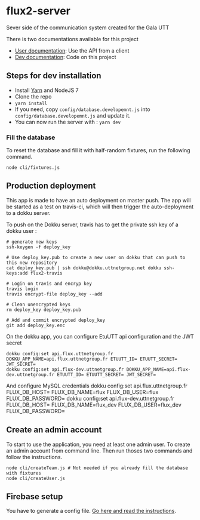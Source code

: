 # flux2-server

Sever side of the communication system created for the Gala UTT

There is two documentations available for this project

* [User documentation](https://github.com/ungdev/flux2-server/wiki/User-documentation): Use the API from a client
* [Dev documentation](https://github.com/ungdev/flux2-server/wiki/Dev-documentation): Code on this project

## Steps for dev installation

* Install [Yarn](https://yarnpkg.com/lang/en/docs/install/) and NodeJS 7
* Clone the repo
* `yarn install`
* If you need, copy `config/database.developemnt.js` into `config/database.developemnt.js` and update it.
* You can now run the server with : `yarn dev`

### Fill the database
To reset the database and fill it with half-random fixtures, run the following command.

```
node cli/fixtures.js
```


## Production deployment
This app is made to have an auto deployment on master push. The app will be started as a test on travis-ci, which will then trigger the auto-deployment to a dokku server.

To push on the Dokku server, travis has to get the private ssh key of a dokku user :

```
# generate new keys
ssh-keygen -f deploy_key

# Use deploy_key.pub to create a new user on dokku that can push to this new repository
cat deploy_key.pub | ssh dokku@dokku.uttnetgroup.net dokku ssh-keys:add flux2-travis

# Login on travis and encryp key
travis login
travis encrypt-file deploy_key --add

# Clean unencrypted keys
rm deploy_key deploy_key.pub

# Add and commit encrypted deploy_key
git add deploy_key.enc
```

On the dokku app, you can configure EtuUTT api configuration and the JWT secret

```
dokku config:set api.flux.uttnetgroup.fr DOKKU_APP_NAME=api.flux.uttnetgroup.fr ETUUTT_ID= ETUUTT_SECRET= JWT_SECRET=
dokku config:set api.flux-dev.uttnetgroup.fr DOKKU_APP_NAME=api.flux-dev.uttnetgroup.fr ETUUTT_ID= ETUUTT_SECRET= JWT_SECRET=
```

And configure MySQL credentials
dokku config:set api.flux.uttnetgroup.fr FLUX_DB_HOST= FLUX_DB_NAME=flux FLUX_DB_USER=flux FLUX_DB_PASSWORD=
dokku config:set api.flux-dev.uttnetgroup.fr FLUX_DB_HOST= FLUX_DB_NAME=flux_dev FLUX_DB_USER=flux_dev FLUX_DB_PASSWORD=

## Create an admin account
To start to use the application, you need at least one admin user.
To create an admin account from command line. Then run thoses two commands and follow the instructions.

```
node cli/createTeam.js # Not needed if you already fill the database with fixtures
node cli/createUser.js
```

## Firebase setup

You have to generate a config file. [Go here and read the instructions](https://firebase.google.com/docs/admin/setup).
